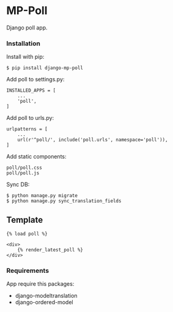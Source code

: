 # MP-Poll

Django poll app.

### Installation

Install with pip:

```
$ pip install django-mp-poll
```

Add poll to settings.py:

```
INSTALLED_APPS = [
    ...
    'poll',
]
```

Add poll to urls.py:
```
urlpatterns = [
	...
	url(r'^poll/', include('poll.urls', namespace='poll')),
]
```

Add static components:
```
poll/poll.css
poll/poll.js
```

Sync DB:

```
$ python manage.py migrate
$ python manage.py sync_translation_fields
```

## Template
```
{% load poll %}

<div>
	{% render_latest_poll %}
</div>
```

### Requirements

App require this packages:

* django-modeltranslation
* django-ordered-model
